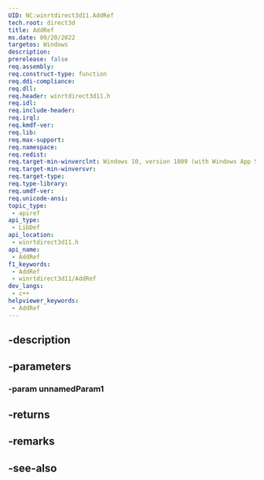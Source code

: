 ```yaml
---
UID: NC:winrtdirect3d11.AddRef
tech.root: direct3d
title: AddRef
ms.date: 09/20/2022
targetos: Windows
description: 
prerelease: false
req.assembly: 
req.construct-type: function
req.ddi-compliance: 
req.dll: 
req.header: winrtdirect3d11.h
req.idl: 
req.include-header: 
req.irql: 
req.kmdf-ver: 
req.lib: 
req.max-support: 
req.namespace: 
req.redist: 
req.target-min-winverclnt: Windows 10, version 1809 (with Windows App SDK 1.0 Preview 1 or later)
req.target-min-winversvr: 
req.target-type: 
req.type-library: 
req.umdf-ver: 
req.unicode-ansi: 
topic_type:
 - apiref
api_type:
 - LibDef
api_location:
 - winrtdirect3d11.h
api_name:
 - AddRef
f1_keywords:
 - AddRef
 - winrtdirect3d11/AddRef
dev_langs:
 - c++
helpviewer_keywords:
 - AddRef
---
```


## -description

## -parameters

### -param unnamedParam1

## -returns

## -remarks

## -see-also

